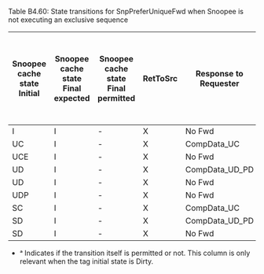 Table B4.60: State transitions for SnpPreferUniqueFwd when Snoopee is not executing an exclusive sequence

| Snoopee cache state </br > Initial | Snoopee cache state </br> Final expected | Snoopee cache state </br> Final permitted | RetToSrc | Response to Requester | Response to Home          | TagOp value in response to Home </br> Initial start state of Dirty ᵃ | TagOp value in response to Home </br> Initial start state of Dirty | TagOp value in response to Home </br> Initial start state of Invalid or Clean |
|------------------------------------|------------------------------------------|-------------------------------------------|----------|-----------------------|---------------------------|----------------------------------------------------------------------|--------------------------------------------------------------------|-------------------------------------------------------------------------------|
| I                                  | I                                        | -                                         | X        | No Fwd                | SnpResp\_I                | -                                                                    | -                                                                  | -                                                                             |
| UC                                 | I                                        | -                                         | X        | CompData\_UC          | SnpResp\_I\_Fwded\_UC     | -                                                                    | -                                                                  | -                                                                             |
| UCE                                | I                                        | -                                         | X        | No Fwd                | SnpResp\_I                | -                                                                    | -                                                                  | -                                                                             |
| UD                                 | I                                        | -                                         | X        | CompData\_UD\_PD      | SnpResp\_I\_Fwded\_UD\_PD | NP                                                                   | -                                                                  | -                                                                             |
| UD                                 | I                                        | -                                         | X        | No Fwd                | SnpRespData\_I\_PD        | P                                                                    | Update                                                             | I,Transfer                                                                    |
| UDP                                | I                                        | -                                         | X        | No Fwd                | SnpRespDataPtl\_I\_PD     | -                                                                    | -                                                                  | I                                                                             |
| SC                                 | I                                        | -                                         | X        | CompData\_UC          | SnpResp\_I\_Fwded\_UC     | -                                                                    | -                                                                  | -                                                                             |
| SD                                 | I                                        | -                                         | X        | CompData\_UD\_PD      | SnpResp\_I\_Fwded\_UD\_PD | NP                                                                   | -                                                                  | -                                                                             |
| SD                                 | I                                        | -                                         | X        | No Fwd                | SnpRespData\_I\_PD        | P                                                                    | Update                                                             | I,Transfer                                                                    |

- ᵃ Indicates if the transition itself is permitted or not. This column is only relevant when the tag initial state is Dirty.
